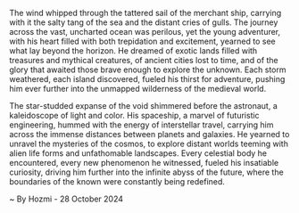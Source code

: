 
The wind whipped through the tattered sail of the merchant ship, carrying with it the salty tang of the sea and the distant cries of gulls. The journey across the vast, uncharted ocean was perilous, yet the young adventurer, with his heart filled with both trepidation and excitement, yearned to see what lay beyond the horizon. He dreamed of exotic lands filled with treasures and mythical creatures, of ancient cities lost to time, and of the glory that awaited those brave enough to explore the unknown. Each storm weathered, each island discovered, fueled his thirst for adventure, pushing him ever further into the unmapped wilderness of the medieval world.

The star-studded expanse of the void shimmered before the astronaut, a kaleidoscope of light and color. His spaceship, a marvel of futuristic engineering, hummed with the energy of interstellar travel, carrying him across the immense distances between planets and galaxies. He yearned to unravel the mysteries of the cosmos, to explore distant worlds teeming with alien life forms and unfathomable landscapes. Every celestial body he encountered, every new phenomenon he witnessed, fueled his insatiable curiosity, driving him further into the infinite abyss of the future, where the boundaries of the known were constantly being redefined. 

~ By Hozmi - 28 October 2024
